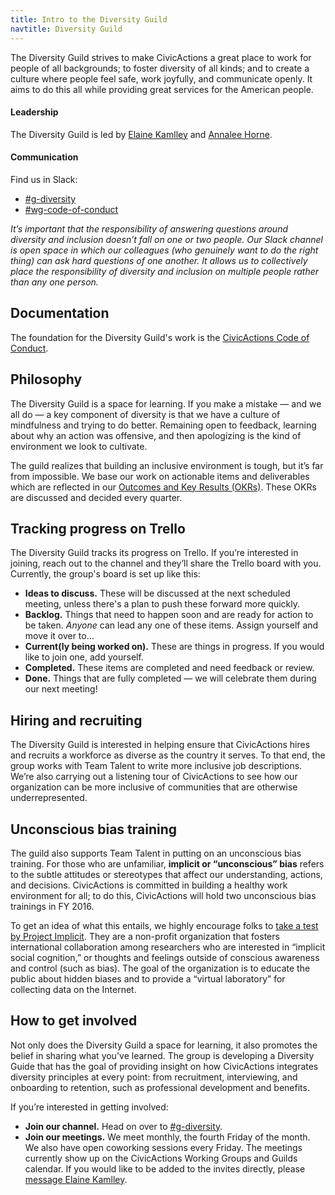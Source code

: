 ```yaml
---
title: Intro to the Diversity Guild
navtitle: Diversity Guild
---
```


The Diversity Guild strives to make CivicActions a great place to work for people of all backgrounds; to foster diversity of all kinds; and to create a culture where people feel safe, work joyfully, and communicate openly. It aims to do this all while providing great services for the American people.

#### <a id="leadership">Leadership</a>

The Diversity Guild is led by [Elaine Kamlley](https://civicactions.slack.com/messages/@elainekamlley) and [Annalee Horne](https://civicactions.slack.com/messages/@annalee).

#### <a id="communication">Communication</a>

Find us in Slack:

- [#g-diversity](https://civicactions.slack.com/messages/g-diversity/)
- [#wg-code-of-conduct](https://civicactions.slack.com/messages/wg-code-of-conduct/)

_It&rsquo;s important that the responsibility of answering questions around diversity and inclusion doesn&rsquo;t fall on one or two people. Our Slack channel is open space in which our colleagues (who genuinely want to do the right thing) can ask hard questions of one another. It allows us to collectively place the responsibility of diversity and inclusion on multiple people rather than any one person._

## <a id="documentation">Documentation</a>

The foundation for the Diversity Guild's work is the [CivicActions Code of Conduct](/code-of-conduct/).

## <a id="philosophy">Philosophy</a>

The Diversity Guild is a space for learning. If you make a mistake &mdash; and we all do &mdash; a key component of diversity is that we have a culture of mindfulness and trying to do better. Remaining open to feedback, learning about why an action was offensive, and then apologizing is the kind of environment we look to cultivate.

The guild realizes that building an inclusive environment is tough, but it&rsquo;s far from impossible. We base our work on actionable items and deliverables which are reflected in our [Outcomes and Key Results (OKRs)](https://docs.google.com/a/gsa.gov/document/d/1bXXVpGE0OGFTJHQklo4k7-M83dA4RQqvN5qIGklzh1g/edit?usp=sharing). These OKRs are discussed and decided every quarter.


## <a id="trello">Tracking progress on Trello</a>

The Diversity Guild tracks its progress on Trello. If you&rsquo;re interested in joining, reach out to the channel and they&rsquo;ll share the Trello board with you. Currently, the group's board is set up like this:

- **Ideas to discuss.** These will be discussed at the next scheduled meeting, unless there's a plan to push these forward more quickly.
- **Backlog.** Things that need to happen soon and are ready for action to be taken. _Anyone_ can lead any one of these items. Assign yourself and move it over to&hellip;
- **Current(ly being worked on).** These are things in progress. If you would like to join one, add yourself.
- **Completed.** These items are completed and need feedback or review.
- **Done.** Things that are fully completed — we will celebrate them during our next meeting!


## <a id="hiring-and-recruiting">Hiring and recruiting</a>

The Diversity Guild is interested in helping ensure that CivicActions hires and recruits a workforce as diverse as the country it serves. To that end, the group works with Team Talent to write more inclusive job descriptions. We&rsquo;re also carrying out a listening tour of CivicActions to see how our organization can be more inclusive of communities that are otherwise underrepresented.

## <a id="unconscious-bias-training">Unconscious bias training</a>

The guild also supports Team Talent in putting on an unconscious bias training. For those who are unfamiliar, **implicit or &ldquo;unconscious&rdquo; bias** refers to the subtle attitudes or stereotypes that affect our understanding, actions, and decisions. CivicActions is committed in building a healthy work environment for all; to do this, CivicActions will hold two unconscious bias trainings in FY 2016.

To get an idea of what this entails, we highly encourage folks to [take a test by Project Implicit](https://implicit.harvard.edu/implicit/takeatest.html). They are a non-profit organization that fosters international collaboration among researchers who are interested in &ldquo;implicit social cognition,&rdquo; or thoughts and feelings outside of conscious awareness and control (such as bias). The goal of the organization is to educate the public about hidden biases and to provide a &ldquo;virtual laboratory&rdquo; for collecting data on the Internet.


## <a id="how-to-get-involved">How to get involved</a>

Not only does the Diversity Guild a space for learning, it also promotes the belief in sharing what you've learned. The group is developing a Diversity Guide that has the goal of providing insight on how CivicActions integrates diversity principles at every point: from recruitment, interviewing, and onboarding to retention, such as professional development and benefits.

If you&rsquo;re interested in getting involved:

- **Join our channel.** Head on over to [#g-diversity](https://civicactions.slack.com/messages/g-diversity/).
- **Join our meetings.** We meet monthly, the fourth Friday of the month. We also have open coworking sessions every Friday. The meetings currently show up on the CivicActions Working Groups and Guilds calendar. If you would like to be added to the invites directly, please [message Elaine Kamlley](https://civicactions.slack.com/messages/@elainekamlley).
